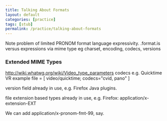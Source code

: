 ```yaml
---
title: Talking About Formats
layout: default
categories: [practice]
tags: [stub]
permalink: /practice/talking-about-formats
---
```


Note problem of limited PRONOM format language expressivity. .format.is versus expressions via mime type eg charset, encoding, codecs, versions

### Extended MIME Types

http://wiki.whatwg.org/wiki/Video_type_parameters
codecs
e.g. Quicktime VR example file = [ video/quicktime; codecs="cvid, pano" ]

version field already in use, e.g. Firefox Java plugins.

file extension based types already in use, e.g. Firefox: application/x-extension-EXT

We can add application/x-pronom-fmt-99, say.

